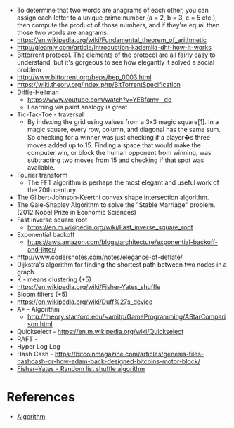 *  To determine that two words are anagrams of each other, you can assign each letter to a unique prime number (a = 2, b = 3, c = 5 etc.), then compute the product of those numbers, and if they're equal then those two words are anagrams.
  * https://en.wikipedia.org/wiki/Fundamental_theorem_of_arithmetic
* http://gleamly.com/article/introduction-kademlia-dht-how-it-works
*  Bittorrent protocol. The elements of the protocol are all fairly easy to understand, but it's gorgeous to see how elegantly it solved a social problem
  * http://www.bittorrent.org/beps/bep_0003.html
  * https://wiki.theory.org/index.php/BitTorrentSpecification
* Diffie-Hellman
  * https://www.youtube.com/watch?v=YEBfamv-_do
  * Learning via paint analogy is great
* Tic-Tac-Toe - traversal  
  *  By indexing the grid using values from a 3x3 magic square[1]. In a magic square, every row, column, and diagonal has the same sum. So checking for a winner was just checking if a player�s three moves added up to 15. Finding a space that would make the computer win, or block the human opponent from winning, was subtracting two moves from 15 and checking if that spot was available.
* Fourier transform
  * The FFT algorithm is perhaps the most elegant and useful work of the 20th century.
* The Gilbert-Johnson-Keerthi convex shape intersection algorithm.   
* The Gale-Shapley Algorithm to solve the "Stable Marriage" problem. (2012 Nobel Prize in Economic Sciences)
* Fast inverse square root
  * https://en.m.wikipedia.org/wiki/Fast_inverse_square_root
* Exponential backoff
  * https://aws.amazon.com/blogs/architecture/exponential-backoff-and-jitter/
* http://www.codersnotes.com/notes/elegance-of-deflate/
* Dijkstra's algorithm for finding the shortest path between two nodes in a graph.
* K - means clustering (+5)
* https://en.wikipedia.org/wiki/Fisher-Yates_shuffle
* Bloom filters  (+5)
* https://en.wikipedia.org/wiki/Duff%27s_device
* A* - Algorithm
  * http://theory.stanford.edu/~amitp/GameProgramming/AStarComparison.html
* Quickselect    - https://en.m.wikipedia.org/wiki/Quickselect
* RAFT -
* Hyper Log Log
* Hash Cash - https://bitcoinmagazine.com/articles/genesis-files-hashcash-or-how-adam-back-designed-bitcoins-motor-block/
* [Fisher–Yates - Random list shuffle algorithm](https://en.wikipedia.org/wiki/Fisher%E2%80%93Yates_shuffle)

# References
* [Algorithm](https://news.ycombinator.com/item?id=18236396)